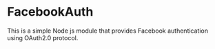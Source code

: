FacebookAuth
============

This is a simple Node js module that provides Facebook authentication using OAuth2.0 protocol.
